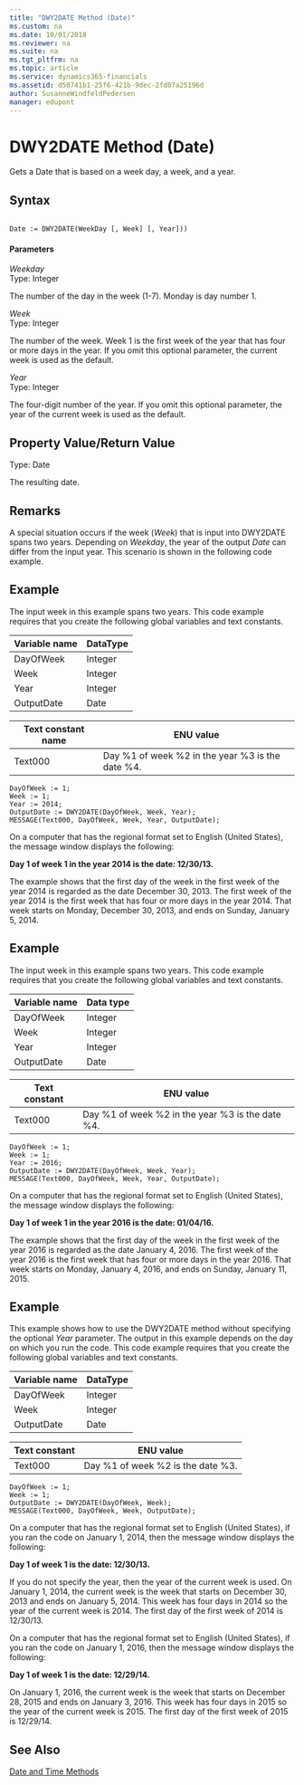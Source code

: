 ```yaml
---
title: "DWY2DATE Method (Date)"
ms.custom: na
ms.date: 10/01/2018
ms.reviewer: na
ms.suite: na
ms.tgt_pltfrm: na
ms.topic: article
ms.service: dynamics365-financials
ms.assetid: d50741b1-25f6-421b-9dec-2fd07a25196d
author: SusanneWindfeldPedersen
manager: edupont
---
```


 

# DWY2DATE Method (Date)
Gets a Date that is based on a week day, a week, and a year.  
  
## Syntax  
  
```  
  
Date := DWY2DATE(WeekDay [, Week] [, Year]))  
```  
  
#### Parameters  
 *Weekday*  
 Type: Integer  
  
 The number of the day in the week \(1-7\). Monday is day number 1.  
  
 *Week*  
 Type: Integer  
  
 The number of the week. Week 1 is the first week of the year that has four or more days in the year. If you omit this optional parameter, the current week is used as the default.  
  
 *Year*  
 Type: Integer  
  
 The four-digit number of the year. If you omit this optional parameter, the year of the current week is used as the default.  
  
## Property Value/Return Value  
 Type: Date  
  
 The resulting date.  
  
## Remarks  
 A special situation occurs if the week \(*Week*\) that is input into DWY2DATE spans two years. Depending on *Weekday*, the year of the output *Date* can differ from the input year. This scenario is shown in the following code example.  
  
## Example  
 The input week in this example spans two years. This code example requires that you create the following global variables and text constants.  
  
|Variable name|DataType|  
|-------------------|--------------|  
|DayOfWeek|Integer|  
|Week|Integer|  
|Year|Integer|  
|OutputDate|Date|  
  
|Text constant name|ENU value|  
|------------------------|---------------|  
|Text000|Day %1 of week %2 in the year %3 is the date %4.|  
  
```  
DayOfWeek := 1;  
Week := 1;  
Year := 2014;  
OutputDate := DWY2DATE(DayOfWeek, Week, Year);  
MESSAGE(Text000, DayOfWeek, Week, Year, OutputDate);  
```  
  
 On a computer that has the regional format set to English \(United States\), the message window displays the following:  
  
 **Day 1 of week 1 in the year 2014 is the date: 12/30/13.**  
  
 The example shows that the first day of the week in the first week of the year 2014 is regarded as the date December 30, 2013. The first week of the year 2014 is the first week that has four or more days in the year 2014. That week starts on Monday, December 30, 2013, and ends on Sunday, January 5, 2014.  
  
## Example  
 The input week in this example spans two years. This code example requires that you create the following global variables and text constants.  
  
|Variable name|Data type|  
|-------------------|---------------|  
|DayOfWeek|Integer|  
|Week|Integer|  
|Year|Integer|  
|OutputDate|Date|  
  
|Text constant|ENU value|  
|-------------------|---------------|  
|Text000|Day %1 of week %2 in the year %3 is the date %4.|  
  
```  
DayOfWeek := 1;  
Week := 1;  
Year := 2016;  
OutputDate := DWY2DATE(DayOfWeek, Week, Year);  
MESSAGE(Text000, DayOfWeek, Week, Year, OutputDate);  
```  
  
 On a computer that has the regional format set to English \(United States\), the message window displays the following:  
  
 **Day 1 of week 1 in the year 2016 is the date: 01/04/16.**  
  
 The example shows that the first day of the week in the first week of the year 2016 is regarded as the date January 4, 2016. The first week of the year 2016 is the first week that has four or more days in the year 2016. That week starts on Monday, January 4, 2016, and ends on Sunday, January 11, 2015.  
  
## Example  
 This example shows how to use the DWY2DATE method without specifying the optional *Year* parameter. The output in this example depends on the day on which you run the code. This code example requires that you create the following global variables and text constants.  
  
|Variable name|DataType|  
|-------------------|--------------|  
|DayOfWeek|Integer|  
|Week|Integer|  
|OutputDate|Date|  
  
|Text constant|ENU value|  
|-------------------|---------------|  
|Text000|Day %1 of week %2 is the date %3.|  
  
```  
DayOfWeek := 1;  
Week := 1;  
OutputDate := DWY2DATE(DayOfWeek, Week);  
MESSAGE(Text000, DayOfWeek, Week, OutputDate);  
```  
  
 On a computer that has the regional format set to English \(United States\), if you ran the code on January 1, 2014, then the message window displays the following:  
  
 **Day 1 of week 1 is the date: 12/30/13.**  
  
 If you do not specify the year, then the year of the current week is used. On January 1, 2014, the current week is the week that starts on December 30, 2013 and ends on January 5, 2014. This week has four days in 2014 so the year of the current week is 2014. The first day of the first week of 2014 is 12/30/13.  
  
 On a computer that has the regional format set to English \(United States\), if you ran the code on January 1, 2016, then the message window displays the following:  
  
 **Day 1 of week 1 is the date: 12/29/14.**  
  
 On January 1, 2016, the current week is the week that starts on December 28, 2015 and ends on January 3, 2016. This week has four days in 2015 so the year of the current week is 2015. The first day of the first week of 2015 is 12/29/14.  
  
## See Also  
 [Date and Time Methods](devenv-Date-and-Time-Methods.md)